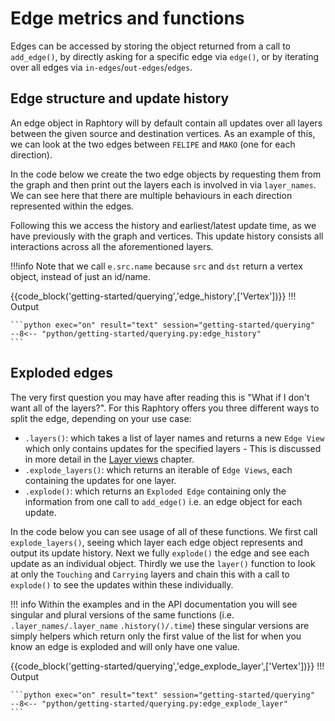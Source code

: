 # Edge metrics and functions 
Edges can be accessed by storing the object returned from a call to `add_edge()`, by directly asking for a specific edge via `edge()`, or by iterating over all edges via `in-edges`/`out-edges`/`edges`. 

## Edge structure and update history
An edge object in Raphtory will by default contain all updates over all layers between the given source and destination vertices. As an example of this, we can look at the two edges between `FELIPE` and `MAKO` (one for each direction). 

In the code below we create the two edge objects by requesting them from the graph and then print out the layers each is involved in via `layer_names`. We can see here that there are multiple behaviours in each direction represented within the edges.

Following this we access the history and earliest/latest update time, as we have previously with the graph and vertices. This update history consists all interactions across all the aforementioned layers.

!!!info 
    Note that we call `e.src.name` because `src` and `dst` return a vertex object, instead of just an id/name.

{{code_block('getting-started/querying','edge_history',['Vertex'])}}
!!! Output

    ```python exec="on" result="text" session="getting-started/querying"
    --8<-- "python/getting-started/querying.py:edge_history"
    ```

## Exploded edges
The very first question you may have after reading this is "What if I don't want all of the layers?". For this Raphtory offers you three different ways to split the edge, depending on your use case:

* `.layers()`: which takes a list of layer names and returns a new `Edge View` which only contains updates for the specified layers - This is discussed in more detail in the [Layer views](../views/3_layer.md) chapter.
* `.explode_layers()`: which returns an iterable of `Edge Views`, each containing the updates for one layer.
* `.explode()`: which returns an `Exploded Edge` containing only the information from one call to `add_edge()` i.e. an edge object for each update. 

In the code below you can see usage of all of these functions. We first call `explode_layers()`, seeing which layer each edge object represents and output its update history. Next we fully `explode()` the edge and see each update as an individual object. Thirdly we use the `layer()` function to look at only the `Touching` and `Carrying` layers and chain this with a call to `explode()` to see the updates within these individually. 

!!! info
    Within the examples and in the API documentation you will see singular and plural versions of the same functions (i.e. `.layer_names/.layer_name` `.history()/.time`) these singular versions are simply helpers which return only the first value of the list for when you know an edge is exploded and will only have one value. 

{{code_block('getting-started/querying','edge_explode_layer',['Vertex'])}}
!!! Output

    ```python exec="on" result="text" session="getting-started/querying"
    --8<-- "python/getting-started/querying.py:edge_explode_layer"
    ```

